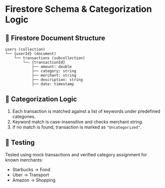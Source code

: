 # Firestore Schema & Categorization Logic

## 🔧 Firestore Document Structure

```
users (collection)
└── {userId} (document)
    └── transactions (subcollection)
        └── {transactionId}
            ├── amount: double
            ├── category: string
            ├── merchant: string
            ├── description: string
            ├── date: timestamp
```

## 🧠 Categorization Logic

1. Each transaction is matched against a list of keywords under predefined categories.
2. Keyword match is case-insensitive and checks merchant string.
3. If no match is found, transaction is marked as `"Uncategorized"`.

## 🧪 Testing

Tested using mock transactions and verified category assignment for known merchants:

- Starbucks → Food
- Uber → Transport
- Amazon → Shopping
